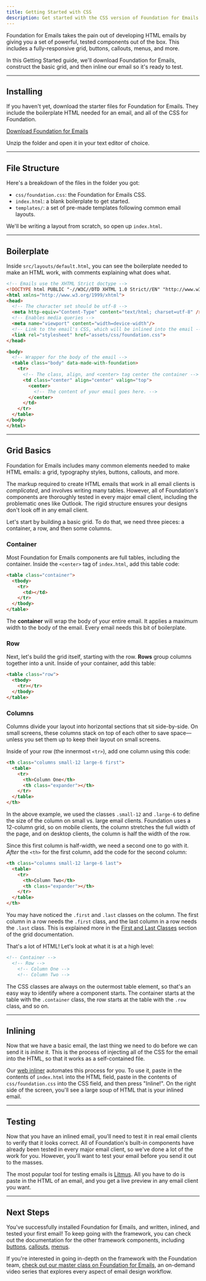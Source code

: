 ```yaml
---
title: Getting Started with CSS
description: Get started with the CSS version of Foundation for Emails.
---
```


Foundation for Emails takes the pain out of developing HTML emails by giving you a set of powerful, tested components out of the box. This includes a fully-responsive grid, buttons, callouts, menus, and more.

In this Getting Started guide, we'll download Foundation for Emails, construct the basic grid, and then inline our email so it's ready to test.

---

## Installing

If you haven't yet, download the starter files for Foundation for Emails. They include the boilerplate HTML needed for an email, and all of the CSS for Foundation.

<a href="#" class="large button">Download Foundation for Emails</a>

Unzip the folder and open it in your text editor of choice.

---

## File Structure

Here's a breakdown of the files in the folder you got:

- `css/foundation.css`: the Foundation for Emails CSS.
- `index.html`: a blank boilerplate to get started.
- `templates/`: a set of pre-made templates following common email layouts.

We'll be writing a layout from scratch, so open up `index.html`.

---

## Boilerplate

Inside `src/layouts/default.html`, you can see the boilerplate needed to make an HTML work, with comments explaining what does what.

```html
<!-- Emails use the XHTML Strict doctype -->
<!DOCTYPE html PUBLIC "-//W3C//DTD XHTML 1.0 Strict//EN" "http://www.w3.org/TR/xhtml1/DTD/xhtml1-strict.dtd">
<html xmlns="http://www.w3.org/1999/xhtml">
<head>
  <!-- The character set should be utf-8 -->
  <meta http-equiv="Content-Type" content="text/html; charset=utf-8" />
  <!-- Enables media queries -->
  <meta name="viewport" content="width=device-width"/>
  <!-- Link to the email's CSS, which will be inlined into the email -->
  <link rel="stylesheet" href="assets/css/foundation.css">
</head>

<body>
  <!-- Wrapper for the body of the email -->
  <table class="body" data-made-with-foundation>
    <tr>
      <!-- The class, align, and <center> tag center the container -->
      <td class="center" align="center" valign="top">
        <center>
          <!-- The content of your email goes here. -->
        </center>
      </td>
    </tr>
  </table>
</body>
</html>
```

---

## Grid Basics

Foundation for Emails includes many common elements needed to make HTML emails: a grid, typography styles, buttons, callouts, and more.

The markup required to create HTML emails that work in all email clients is *complicated*, and involves writing many tables. However, all of Foundation's components are thoroughly tested in every major email client, including the problematic ones like Outlook. The rigid structure ensures your designs don't look off in any email client.

Let's start by building a basic grid. To do that, we need three pieces: a container, a row, and then some columns.

### Container

Most Foundation for Emails components are full tables, including the container. Inside the `<center>` tag of `index.html`, add this table code:

```html
<table class="container">
  <tbody>
    <tr>
      <td></td>
    </tr>
  </tbody>
</table>
```

The **container** will wrap the body of your entire email. It applies a maximum width to the body of the email. Every email needs this bit of boilerplate.

### Row

Next, let's build the grid itself, starting with the row. **Rows** group columns together into a unit. Inside of your container, add this table:

```html
<table class="row">
  <tbody>
    <tr></tr>
  </tbody>
</table>
```

### Columns

Columns divide your layout into horizontal sections that sit side-by-side. On small screens, these columns stack on top of each other to save space&mdash;unless you set them up to keep their layout on small screens.

Inside of your row (the innermost `<tr>`), add one column using this code:

```html
<th class="columns small-12 large-6 first">
  <table>
    <tr>
      <th>Column One</th>
      <th class="expander"></th>
    </tr>
  </table>
</th>
```

In the above example, we used the classes `.small-12` and `.large-6` to define the size of the column on small vs. large email clients. Foundation uses a 12-column grid, so on mobile clients, the column stretches the full width of the page, and on desktop clients, the column is half the width of the row.

Since this first column is half-width, we need a second one to go with it. *After* the `<th>` for the first column, add the code for the second column:

```html
<th class="columns small-12 large-6 last">
  <table>
    <tr>
      <th>Column Two</th>
      <th class="expander"></th>
    </tr>
  </table>
</th>
```

You may have noticed the `.first` and `.last` classes on the column. The first column in a row needs the `.first` class, and the last column in a row needs the `.last` class. This is explained more in the [First and Last Classes](grid.html#first-and-last-classes) section of the grid documentation.

That's a lot of HTML! Let's look at what it is at a high level:

```html
<!-- Container -->
  <!-- Row -->
    <!-- Column One -->
    <!-- Column Two -->
```

The CSS classes are always on the outermost table element, so that's an easy way to identify where a component starts. The container starts at the table with the `.container` class, the row starts at the table with the `.row` class, and so on.

---

## Inlining

Now that we have a basic email, the last thing we need to do before we can send it is *inline* it. This is the process of injecting all of the CSS for the email into the HTML, so that it works as a self-contained file.

Our [web inliner](http://foundation.zurb.com/emails/inliner.html) automates this process for you. To use it, paste in the contents of `index.html` into the HTML field, paste in the contents of `css/foundation.css` into the CSS field, and then press "Inline!". On the right side of the screen, you'll see a large soup of HTML that is your inlined email.

---

## Testing

Now that you have an inlined email, you'll need to test it in real email clients to verify that it looks correct. All of Foundation's built-in components have already been tested in every major email client, so we've done a lot of the work for you. However, you'll want to test your email before you send it out to the masses.

The most popular tool for testing emails is [Litmus](https://litmus.com/). All you have to do is paste in the HTML of an email, and you get a live preview in any email client you want.

---

## Next Steps

You've successfully installed Foundation for Emails, and written, inlined, and tested your first email! To keep going with the framework, you can check out the documentation for the other framework components, including [buttons](button.html), [callouts](callout.html), [menus](menu.html).

If you're interested in going in-depth on the framework with the Foundation team, [check out our master class on Foundation for Emails](http://zurb.com/university/responsive-emails-foundation), an on-demand video series that explores every aspect of email design workflow.
